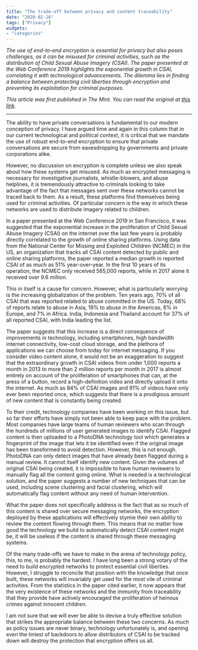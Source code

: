 ```yaml
---
title: "The trade-off between privacy and content traceability"
date: "2020-02-26"
tags: ["Privacy"]
widgets: 
- "categories"
---
```


*The use of end-to-end encryption is essential for privacy but also poses challenges, as it can be misused for criminal activities, such as the distribution of Child Sexual Abuse Imagery (CSAI). The paper presented at the Web Conference 2019 highlights the exponential growth in CSAI, correlating it with technological advancements. The dilemma lies in finding a balance between protecting civil liberties through encryption and preventing its exploitation for criminal purposes.*
<!--more-->
*This article was first published in The Mint. You can read the original at [this link](https://www.livemint.com/opinion/columns/the-trade-off-between-privacy-and-content-traceability-11582652550932.html).*

---

The ability to have private conversations is fundamental to our modern conception of privacy. I have argued time and again in this column that in our current technological and political context, it is critical that we mandate the use of robust end-to-end encryption to ensure that private conversations are secure from eavesdropping by governments and private corporations alike.

However, no discussion on encryption is complete unless we also speak about how these systems get misused. As much as encrypted messaging is necessary for investigative journalists, whistle-blowers, and abuse helplines, it is tremendously attractive to criminals looking to take advantage of the fact that messages sent over these networks cannot be traced back to them. As a result, these platforms find themselves being used for criminal activities. Of particular concern is the way in which these networks are used to distribute imagery related to children.

In a paper presented at the Web Conference 2019 in San Francisco, it was suggested that the exponential increase in the proliferation of Child Sexual Abuse Imagery (CSAI) on the internet over the last few years is probably directly correlated to the growth of online sharing platforms. Using data from the National Center for Missing and Exploited Children (NCMEC) in the US, an organization that tracks all CSAI content detected by public and online sharing platforms, the paper reported a median growth in reported CSAI of as much as 51% year-over-year. In the first 10 years of its operation, the NCMEC only received 565,000 reports, while in 2017 alone it received over 9.6 million.

This in itself is a cause for concern. However, what is particularly worrying is the increasing globalization of the problem. Ten years ago, 70% of all CSAI that was reported related to abuse committed in the US. Today, 68% of reports relate to abuse in Asia, 19% to abuse in the Americas, 6% in Europe, and 7% in Africa. India, Indonesia and Thailand account for 37% of all reported CSAI, with India leading the list.

The paper suggests that this increase is a direct consequence of improvements in technology, including smartphones, high bandwidth internet connectivity, low-cost cloud storage, and the plethora of applications we can choose from today for internet messaging. If you consider video content alone, it would not be an exaggeration to suggest that the extraordinary growth in CSAI videos from under 1,000 reports a month in 2013 to more than 2 million reports per month in 2017 is almost entirely on account of the proliferation of smartphones that can, at the press of a button, record a high-definition video and directly upload it onto the internet. As much as 84% of CSAI images and 91% of videos have only ever been reported once, which suggests that there is a prodigious amount of new content that is constantly being created.

To their credit, technology companies have been working on this issue, but so far their efforts have simply not been able to keep pace with the problem. Most companies have large teams of human reviewers who scan through the hundreds of millions of user generated images to identify CSAI. Flagged content is then uploaded to a PhotoDNA technology tool which generates a fingerprint of the image that lets it be identified even if the original image has been transformed to avoid detection. However, this is not enough. PhotoDNA can only detect images that have already been flagged during a manual review. It cannot itself identify new content. Given the volumes of original CSAI being created, it is impossible to have human reviewers to manually flag all the content going online. What is needed is a technological solution, and the paper suggests a number of new techniques that can be used, including scene clustering and facial clustering, which will automatically flag content without any need of human intervention.

What the paper does not specifically address is the fact that as so much of this content is shared over secure messaging networks, the encryption deployed by these applications will effectively stymie their own ability to review the content flowing through them. This means that no matter how good the technology we build to automatically detect CSAI content might be, it will be useless if the content is shared through these messaging systems.

Of the many trade-offs we have to make in the arena of technology policy, this, to me, is probably the hardest. I have long been a strong votary of the need to build encrypted networks to protect essential civil liberties. However, I struggle to reconcile that position with the knowledge that once built, these networks will invariably get used for the most vile of criminal activities. From the statistics in the paper cited earlier, it now appears that the very existence of these networks and the immunity from traceability that they provide have actively encouraged the proliferation of heinous crimes against innocent children.

I am not sure that we will ever be able to devise a truly effective solution that strikes the appropriate balance between these two concerns. As much as policy issues are never binary, technology unfortunately is, and opening even the tiniest of backdoors to allow distributors of CSAI to be tracked down will destroy the protection that encryption offers us all.

